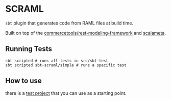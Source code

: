 # SCRAML

`sbt` plugin that generates code from RAML files at build time.

Built on top of the [commercetools/rest-modeling-framework](https://github.com/commercetools/rest-modeling-framework)
and [scalameta](https://scalameta.org/).

## Running Tests

```shell
sbt scripted # runs all tests in src/sbt-test
sbt scripted sbt-scraml/simple # runs a specific test
```

## How to use

there is a [test project](src/sbt-test/sbt-scraml/simple) that you can use as a starting point. 
